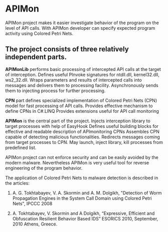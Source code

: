 # APIMon

APIMon project makes it easier investigate behavior of the program on the level of API calls. With APIMon developer can specify expected program activity using Colored Petri Nets.

## The project consists of three relatively independent parts.

<b>APIMonLib</b> performs basic processing of intercepted API calls at the target of interception.
Defines useful PInvoke signatures for ntdll.dll, kernel32.dll, ws2_32.dll.
Wraps parameters and results of intercepted calls into messages and delivers them to processing facility.
Asynchronously sends them to injecting process for further processing.

<b>CPN</b> part defines specialized implementation of Colored Petri Nets (CPN) model for fast processing of API calls.
Provides effective mechanism to define CPNs in C#.LINQ
Provides extensions useful for API call monitoring

<b>APIMon</b> is the central part of the project.
Injects interception library to target processes with help of EasyHook
Defines useful building blocks for effective and readable description of APImonitoring CPNs
Assembles CPN capable of detecting malicious functionalities.
Redirects messages coming from target processes to CPN.
May launch, inject library, kill processes from predefined list.

APIMon project can not enforce security and can be easily avoided by the modern malware. Nevertheless APIMon is very useful tool for reverse engineering of the program behavior.

The application of Colored Petri Nets to malware detection is described in the articles:

1. A. G. Tokhtabayev, V. A. Skormin and A. M. Dolgikh, "Detection of Worm Propagation Engines in the System Call Domain using Colored Petri Nets", IPCCC 2008

2. A. Tokhtabayev, V. Skormin and A Dolgikh, “Expressive, Efficient and Obfuscation Resilient Behavior Based IDS” ESORICS 2010, September, 2010 Athens, Greece.
